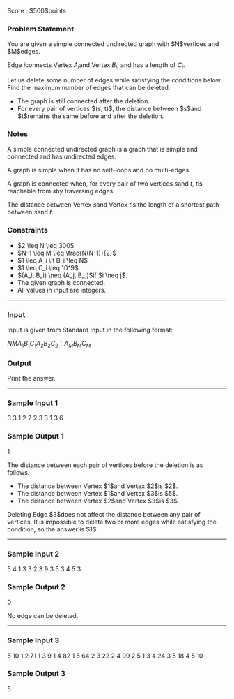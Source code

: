 
<div>

<span>

<span>

<p>
Score : $500$points
</p>

<div>

<section>

### **Problem Statement**

<p>
You are given a simple connected undirected graph with $N$vertices and $M$edges.

Edge $i$connects Vertex $A_i$and Vertex $B_i$, and has a length of $C_i$.
</p>

<p>
Let us delete some number of edges while satisfying the conditions below. Find the maximum number of edges that can be deleted.
</p>

<ul>

<li>
The graph is still connected after the deletion.
</li>

<li>
For every pair of vertices $(s, t)$, the distance between $s$and $t$remains the same before and after the deletion.
</li>

</ul>

</section>

</div>

<div>

<section>

### **Notes**

<p>
A simple connected undirected graph is a graph that is simple and connected and has undirected edges.

A graph is simple when it has no self-loops and no multi-edges.

A graph is connected when, for every pair of two vertices $s$and $t$, $t$is reachable from $s$by traversing edges.

The distance between Vertex $s$and Vertex $t$is the length of a shortest path between $s$and $t$.
</p>

</section>

</div>

<div>

<section>

### **Constraints**

<ul>

<li>
$2 \leq N \leq 300$
</li>

<li>
$N-1 \leq M \leq \frac{N(N-1)}{2}$
</li>

<li>
$1 \leq A_i \lt B_i \leq N$
</li>

<li>
$1 \leq C_i \leq 10^9$
</li>

<li>
$(A_i, B_i) \neq (A_j, B_j)$if $i \neq j$.
</li>

<li>
The given graph is connected.
</li>

<li>
All values in input are integers.
</li>

</ul>

</section>

</div>

---

<div>

<div>

<section>

### **Input**

<p>
Input is given from Standard Input in the following format:
</p>

<div>

$N$$M$$A_1$$B_1$$C_1$$A_2$$B_2$$C_2$$\vdots$$A_M$$B_M$$C_M$
</div>

</section>

</div>

<div>

<section>

### **Output**

<p>
Print the answer.
</p>

</section>

</div>

</div>

---

<div>

<section>

### **Sample Input 1**

<div>

3 3
1 2 2
2 3 3
1 3 6

</div>

</section>

</div>

<div>

<section>

### **Sample Output 1**

<div>

1

</div>

<p>
The distance between each pair of vertices before the deletion is as follows.
</p>

<ul>

<li>
The distance between Vertex $1$and Vertex $2$is $2$.
</li>

<li>
The distance between Vertex $1$and Vertex $3$is $5$.
</li>

<li>
The distance between Vertex $2$and Vertex $3$is $3$.
</li>

</ul>

<p>
Deleting Edge $3$does not affect the distance between any pair of vertices. It is impossible to delete two or more edges while satisfying the condition, so the answer is $1$.
</p>

</section>

</div>

---

<div>

<section>

### **Sample Input 2**

<div>

5 4
1 3 3
2 3 9
3 5 3
4 5 3

</div>

</section>

</div>

<div>

<section>

### **Sample Output 2**

<div>

0

</div>

<p>
No edge can be deleted.
</p>

</section>

</div>

---

<div>

<section>

### **Sample Input 3**

<div>

5 10
1 2 71
1 3 9
1 4 82
1 5 64
2 3 22
2 4 99
2 5 1
3 4 24
3 5 18
4 5 10

</div>

</section>

</div>

<div>

<section>

### **Sample Output 3**

<div>

5

</div>

</section>

</div>

</span>

</span>

</div>

